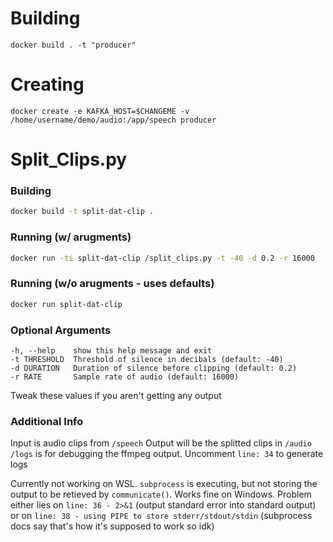 # Building
```docker build . -t "producer"```

# Creating
```docker create -e KAFKA_HOST=$CHANGEME -v /home/username/demo/audio:/app/speech producer```

# Split_Clips.py
### Building
```bash
docker build -t split-dat-clip .
```
### Running (w/ arugments)
```bash
docker run -ti split-dat-clip /split_clips.py -t -40 -d 0.2 -r 16000
```

### Running (w/o arugments - uses defaults)
```bash
docker run split-dat-clip
```

### Optional Arguments
```
-h, --help    show this help message and exit
-t THRESHOLD  Threshold of silence in decibals (default: -40)
-d DURATION   Duration of silence before clipping (default: 0.2)
-r RATE       Sample rate of audio (default: 16000)
```
Tweak these values if you aren't getting any output

### Additional Info
Input is audio clips from `/speech`
Output will be the splitted clips in `/audio`
`/logs` is for debugging the ffmpeg output. Uncomment `line: 34` to generate logs

Currently not working on WSL. `subprocess` is executing, but not storing the output to be retieved by `communicate()`. Works fine on Windows. Problem either lies on `line: 36 - 2>&1` (output standard error into standard output) or on `line: 38 - using PIPE to store stderr/stdout/stdin` (subprocess docs say that's how it's supposed to work so idk)